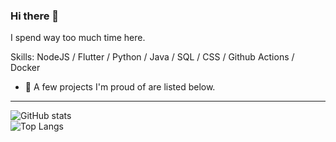 ### Hi there 👋

<!--
**khari05/khari05** is a ✨ _special_ ✨ repository because its `README.md` (this file) appears on your GitHub profile.
-->
I spend way too much time here.

Skills: NodeJS / Flutter / Python / Java / SQL / CSS / Github Actions / Docker

- 📌 A few projects I'm proud of are listed below.
<!--
- 🤖 I'm currently a programmer on FRC team 7451.
- 🔭 I’m currently working on ...
- 👯 I’m looking to collaborate on ...
- 🤔 I’m looking for help with ...
- 🌱 I’m currently learning ...
- 💬 Ask me about ...
- 📫 How to reach me: ...
- 😄 Pronouns: ...
- ⚡ Fun fact: ...
-->
---
![GitHub stats](https://github-readme-stats.vercel.app/api?username=khari05&show_icons=true&hide_border=true&theme=midnight-purple)
<br/>
![Top Langs](https://github-readme-stats.vercel.app/api/top-langs/?username=khari05&show_icons=true&hide_border=true&theme=midnight-purple&langs_count=6)
